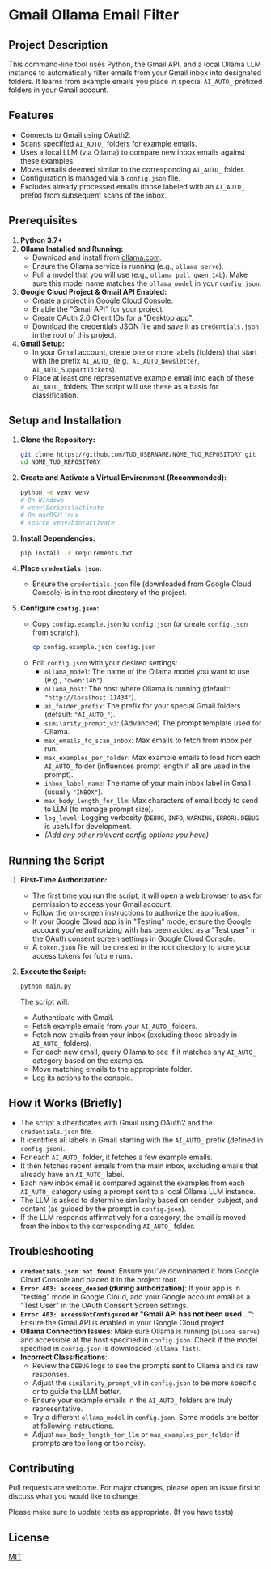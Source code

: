 # Gmail Ollama Email Filter

## Project Description

This command-line tool uses Python, the Gmail API, and a local Ollama LLM instance to automatically filter emails from your Gmail inbox into designated folders. It learns from example emails you place in special `AI_AUTO_` prefixed folders in your Gmail account.

## Features

*   Connects to Gmail using OAuth2.
*   Scans specified `AI_AUTO_` folders for example emails.
*   Uses a local LLM (via Ollama) to compare new inbox emails against these examples.
*   Moves emails deemed similar to the corresponding `AI_AUTO_` folder.
*   Configuration is managed via a `config.json` file.
*   Excludes already processed emails (those labeled with an `AI_AUTO_` prefix) from subsequent scans of the inbox.

## Prerequisites

1.  **Python 3.7+**
2.  **Ollama Installed and Running:**
    *   Download and install from [ollama.com](https://ollama.com/).
    *   Ensure the Ollama service is running (e.g., `ollama serve`).
    *   Pull a model that you will use (e.g., `ollama pull qwen:14b`). Make sure this model name matches the `ollama_model` in your `config.json`.
3.  **Google Cloud Project & Gmail API Enabled:**
    *   Create a project in [Google Cloud Console](https://console.cloud.google.com/).
    *   Enable the "Gmail API" for your project.
    *   Create OAuth 2.0 Client IDs for a "Desktop app".
    *   Download the credentials JSON file and save it as `credentials.json` in the root of this project.
4.  **Gmail Setup:**
    *   In your Gmail account, create one or more labels (folders) that start with the prefix `AI_AUTO_` (e.g., `AI_AUTO_Newsletter`, `AI_AUTO_SupportTickets`).
    *   Place at least one representative example email into each of these `AI_AUTO_` folders. The script will use these as a basis for classification.

## Setup and Installation

1.  **Clone the Repository:**
    ```bash
    git clone https://github.com/TUO_USERNAME/NOME_TUO_REPOSITORY.git
    cd NOME_TUO_REPOSITORY
    ```

2.  **Create and Activate a Virtual Environment (Recommended):**
    ```bash
    python -m venv venv
    # On Windows
    # venv\Scripts\activate
    # On macOS/Linux
    # source venv/bin/activate
    ```

3.  **Install Dependencies:**
    ```bash
    pip install -r requirements.txt
    ```

4.  **Place `credentials.json`:**
    *   Ensure the `credentials.json` file (downloaded from Google Cloud Console) is in the root directory of the project.

5.  **Configure `config.json`:**
    *   Copy `config.example.json` to `config.json` (or create `config.json` from scratch).
        ```bash
        cp config.example.json config.json
        ```
    *   Edit `config.json` with your desired settings:
        *   `ollama_model`: The name of the Ollama model you want to use (e.g., `"qwen:14b"`).
        *   `ollama_host`: The host where Ollama is running (default: `"http://localhost:11434"`).
        *   `ai_folder_prefix`: The prefix for your special Gmail folders (default: `"AI_AUTO_"`).
        *   `similarity_prompt_v3`: (Advanced) The prompt template used for Ollama.
        *   `max_emails_to_scan_inbox`: Max emails to fetch from inbox per run.
        *   `max_examples_per_folder`: Max example emails to load from each `AI_AUTO_` folder (influences prompt length if all are used in the prompt).
        *   `inbox_label_name`: The name of your main inbox label in Gmail (usually `"INBOX"`).
        *   `max_body_length_for_llm`: Max characters of email body to send to LLM (to manage prompt size).
        *   `log_level`: Logging verbosity (`DEBUG`, `INFO`, `WARNING`, `ERROR`). `DEBUG` is useful for development.
        *   *(Add any other relevant config options you have)*

## Running the Script

1.  **First-Time Authorization:**
    *   The first time you run the script, it will open a web browser to ask for permission to access your Gmail account.
    *   Follow the on-screen instructions to authorize the application.
    *   If your Google Cloud app is in "Testing" mode, ensure the Google account you're authorizing with has been added as a "Test user" in the OAuth consent screen settings in Google Cloud Console.
    *   A `token.json` file will be created in the root directory to store your access tokens for future runs.

2.  **Execute the Script:**
    ```bash
    python main.py
    ```

    The script will:
    *   Authenticate with Gmail.
    *   Fetch example emails from your `AI_AUTO_` folders.
    *   Fetch new emails from your inbox (excluding those already in `AI_AUTO_` folders).
    *   For each new email, query Ollama to see if it matches any `AI_AUTO_` category based on the examples.
    *   Move matching emails to the appropriate folder.
    *   Log its actions to the console.

## How it Works (Briefly)

*   The script authenticates with Gmail using OAuth2 and the `credentials.json` file.
*   It identifies all labels in Gmail starting with the `AI_AUTO_` prefix (defined in `config.json`).
*   For each `AI_AUTO_` folder, it fetches a few example emails.
*   It then fetches recent emails from the main inbox, excluding emails that already have an `AI_AUTO_` label.
*   Each new inbox email is compared against the examples from each `AI_AUTO_` category using a prompt sent to a local Ollama LLM instance.
*   The LLM is asked to determine similarity based on sender, subject, and content (as guided by the prompt in `config.json`).
*   If the LLM responds affirmatively for a category, the email is moved from the inbox to the corresponding `AI_AUTO_` folder.

## Troubleshooting

*   **`credentials.json not found`**: Ensure you've downloaded it from Google Cloud Console and placed it in the project root.
*   **`Error 403: access_denied` (during authorization)**: If your app is in "testing" mode in Google Cloud, add your Google account email as a "Test User" in the OAuth Consent Screen settings.
*   **`Error 403: accessNotConfigured` or "Gmail API has not been used..."**: Ensure the Gmail API is enabled in your Google Cloud project.
*   **Ollama Connection Issues**: Make sure Ollama is running (`ollama serve`) and accessible at the host specified in `config.json`. Check if the model specified in `config.json` is downloaded (`ollama list`).
*   **Incorrect Classifications**:
    *   Review the `DEBUG` logs to see the prompts sent to Ollama and its raw responses.
    *   Adjust the `similarity_prompt_v3` in `config.json` to be more specific or to guide the LLM better.
    *   Ensure your example emails in the `AI_AUTO_` folders are truly representative.
    *   Try a different `ollama_model` in `config.json`. Some models are better at following instructions.
    *   Adjust `max_body_length_for_llm` or `max_examples_per_folder` if prompts are too long or too noisy.

## Contributing 

Pull requests are welcome. For major changes, please open an issue first to discuss what you would like to change.

Please make sure to update tests as appropriate. (If you have tests)

## License 

[MIT](https://choosealicense.com/licenses/mit/)
